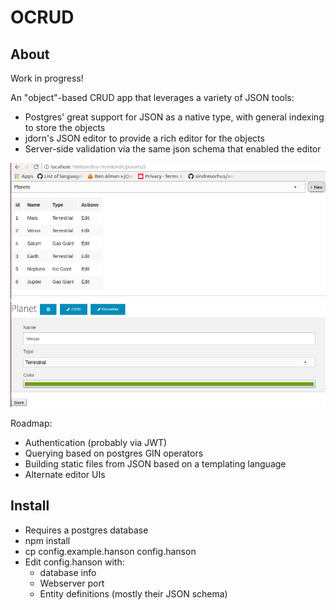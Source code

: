 # OCRUD


## About
Work in progress!

An "object"-based CRUD app that leverages a variety of JSON tools:

- Postgres' great support for JSON as a native type, with general indexing to store the objects
- jdorn's JSON editor to provide a rich editor for the objects
- Server-side validation via the same json schema that enabled the editor

![Screenshot](docs/ocrud.png)

Roadmap:
- Authentication (probably via JWT)
- Querying based on postgres GIN operators
- Building static files from JSON based on a templating language
- Alternate editor UIs

## Install

- Requires a postgres database
- npm install
- cp config.example.hanson config.hanson
- Edit config.hanson with:
  - database info
  - Webserver port
  - Entity definitions (mostly their JSON schema)
